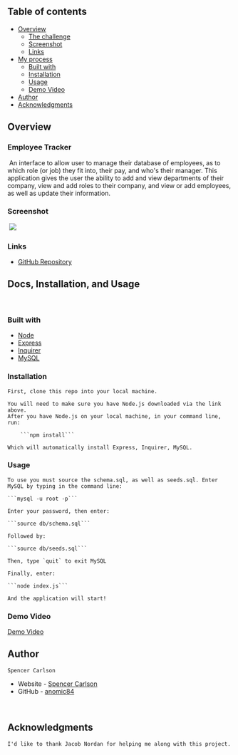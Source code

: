 ## Table of contents
- [Overview](#overview)
  - [The challenge](#the-challenge)
  - [Screenshot](#screenshot)
  - [Links](#links)
- [My process](#my-process)
  - [Built with](#built-with)
  - [Installation](#installation)
  - [Usage](#usage)
  - [Demo Video](#demo-video)
- [Author](#author)
- [Acknowledgments](#acknowledgments)
​
​

## Overview
### Employee Tracker
​
    An interface to allow user to manage their database of employees, as to which role (or job) they fit into, their pay, and who's their manager. This application gives the user the ability to add and view departments of their company, view and add roles to their company, and view or add employees, as well as update their information.
​
### Screenshot
​
![](https://i.imgur.com/w5u9uyu.png)

### Links
- [GitHub Repository](https://github.com/anomic84/Employee-Tracker)
​
## Docs, Installation, and Usage
​
### Built with
- [Node](https://nodejs.org/)
- [Express](https://expressjs.com/)
- [Inquirer](https://www.example.com)
- [MySQL](https://www.example.com)
​
### Installation

    First, clone this repo into your local machine.

    You will need to make sure you have Node.js downloaded via the link above. 
    After you have Node.js on your local machine, in your command line, run: 

        ```npm install```

    Which will automatically install Express, Inquirer, MySQL.

### Usage

    To use you must source the schema.sql, as well as seeds.sql. Enter MySQL by typing in the command line:

    ```mysql -u root -p```

    Enter your password, then enter:

    ```source db/schema.sql```

    Followed by:

    ```source db/seeds.sql```

    Then, type `quit` to exit MySQL

    Finally, enter:

    ```node index.js```

    And the application will start!

### Demo Video
​[Demo Video](https://watch.screencastify.com/v/b8HW91qXvdgF3gf9OH7q)

## Author
    Spencer Carlson
- Website - [Spencer Carlson](https://spencerccarlson.com)
- GitHub - [anomic84](https://github.com/anomic84)
​

​
## Acknowledgments
    I'd like to thank Jacob Nordan for helping me along with this project.
​


